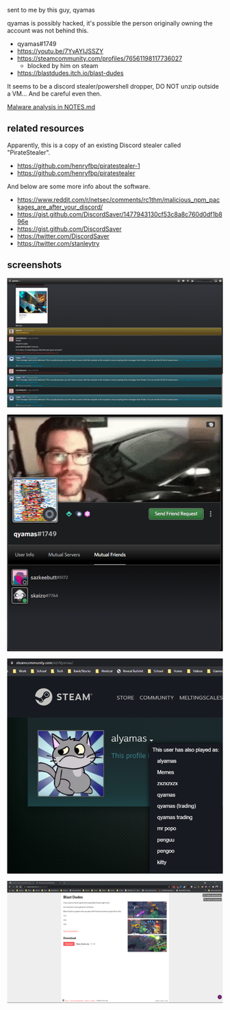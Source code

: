 sent to me by this guy, qyamas

qyamas is possibly hacked, it's possible the person originally owning the account was not behind this.

-   qyamas#1749  
-   https://youtu.be/7YvAYIJSSZY  
-   https://steamcommunity.com/profiles/76561198117736027
    -   blocked by him on steam
-   https://blastdudes.itch.io/blast-dudes  

It seems to be a discord stealer/powershell dropper, DO NOT unzip outside a VM... And be careful even then.

[Malware analysis in NOTES.md](NOTES.md)

## related resources

Apparently, this is a copy of an existing Discord stealer called "PirateStealer".

-   https://github.com/henryfbp/piratestealer-1
-   https://github.com/henryfbp/piratestealer

And below are some more info about the software.

-   https://www.reddit.com/r/netsec/comments/rc1thm/malicious_npm_packages_are_after_your_discord/
-   https://gist.github.com/DiscordSaver/1477943130cf53c8a8c760d0df1b896e
-   https://gist.github.com/DiscordSaver
-   https://twitter.com/DiscordSaver
-   https://twitter.com/stanleytry

## screenshots

![](img/snippy.png)

![](img/snippy2.png)

![](img/snippy3.png)

![](img/blastdudesitch.png)
